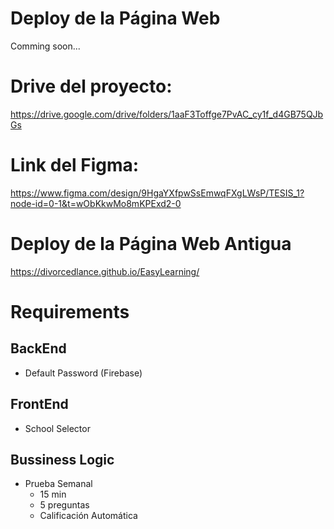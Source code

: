 # Deploy de la Página Web
Comming soon...

# Drive del proyecto:
https://drive.google.com/drive/folders/1aaF3Toffge7PvAC_cy1f_d4GB75QJbGs

# Link del Figma:
https://www.figma.com/design/9HgaYXfpwSsEmwqFXgLWsP/TESIS_1?node-id=0-1&t=wObKkwMo8mKPExd2-0

# Deploy de la Página Web Antigua
https://divorcedlance.github.io/EasyLearning/

# Requirements

## BackEnd
- Default Password (Firebase)

## FrontEnd
- School Selector

## Bussiness Logic

- Prueba Semanal
	- 15 min
	- 5 preguntas
	- Calificación Automática